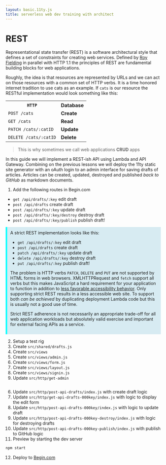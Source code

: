 ```yaml
---
layout: basic.11ty.js
title: serverless web dev training with architect
---
```


# REST

Representational state transfer (REST) is a software architectural style that defines a set of constraints for creating web services. Defined by [Roy Fielding](https://www.ics.uci.edu/~fielding/pubs/dissertation/rest_arch_style.htm) in parallel with HTTP 1.1 the principles of REST are fundamental building blocks for web applications.

Roughly, the idea is that resources are represented by URLs and we can act on those resources with a common set of HTTP verbs. It is a time honored internet tradition to use cats as an example. If `cats` is our resource the RESTful implementation would look something like this:

<table>
  <tr>
    <th><code>HTTP</code></th>
    <th>Database</th>
  </td>
  <tr>
    <td><code>POST /cats</code></td>
    <td><b>Create</b></td>
  </td>
  <tr>
    <td><code>GET /cats</code></td>
    <td><b>Read</b></td>
  </td>

  <tr>
    <td><code>PATCH /cats/:catID</code></td>
    <td><b>Update</b></td>
  </td>
  <tr>
    <td><code>DELETE /cats/:catID</code></td>
    <td><b>Delete</b></td>
  </td>
</table>

> This is why sometimes we call web applications **CRUD** apps

In this guide we will implement a REST-ish API using Lambda and API Gateway. Combining on the previous lessons we will deploy the 11ty static site generator with an oAuth login to an admin interface for saving drafts of articles. Articles can be created, updated, destroyed and published _back to GitHub_ as markdown documents. 

1. Add the following routes in Begin.com

- `get /api/drafts/:key` edit draft 
- `post /api/drafts` create draft
- `post /api/drafts/:key` update draft
- `post /api/drafts/:key/destroy` destroy draft
- `post /api/drafts/:key/publish` publish draft!

<section style="display:block; background:#d7ebf2; border-left:5px solid cyan; padding:10px;">
A strict REST implementation looks like this:

- `get /api/drafts/:key` edit draft 
- `post /api/drafts` create draft
- `patch /api/drafts/:key` update draft
- `delete /api/drafts/:key` destroy draft
- `put /api/drafts/:key` publish draft!

The problem is HTTP verbs `PATCH`, `DELETE` and `PUT` are not supported by HTML forms in web browsers. XMLHTTPRequest and `fetch` support all verbs but this makes JavaScript a hard requirement for your application to function in addition to [less favorable accessibility behavior](https://www.w3.org/WAI/tutorials/forms/). Only supporting strict REST results in a less accessible web site. To support both _can be achieved_ by duplicating deployment Lambda code but this is usually not a good use of time. 

Strict REST adherence is not necessarily an appropriate trade-off for all web application workloads but absolutely valid exercise and important for external facing APIs as a service. 
</section>

2. Setup a test rig
3. Create `src/shared/drafts.js`
4. Create `src/views`
  1. Create `src/views/admin.js` 
  2. Create `src/views/form.js` 
  3. Create `src/views/layout.js` 
  4. Create `src/views/signin.js` 
5. Update `src/http/get-admin`

```javascript
```

6. Update `src/http/post-api-drafts/index.js` with create draft logic
7. Update `src/http/get-api-drafts-000key/index.js` with logic to display the edit form
8. Update `src/http/post-api-drafts-000key/index.js` with logic to update draft
9. Update `src/http/post-api-drafts-000key-destroy/index.js` with logic for destroying drafts
10. Update `src/http/post-api-drafts-000key-publish/index.js` with publish to GitHub logic
11. Preview by starting the dev server

```bash
npm start
```

12. Deploy to [Begin.com](https://begin.com)
